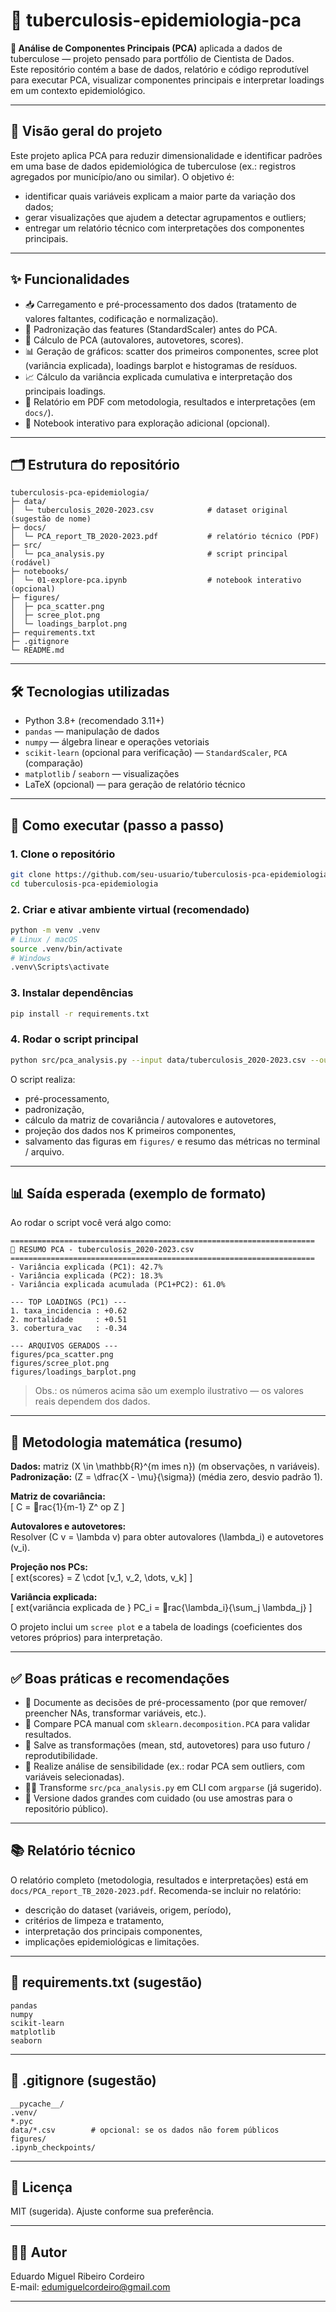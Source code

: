 # 🧭 tuberculosis-epidemiologia-pca

**🔬 Análise de Componentes Principais (PCA)** aplicada a dados de tuberculose — projeto pensado para portfólio de Cientista de Dados.  
Este repositório contém a base de dados, relatório e código reprodutível para executar PCA, visualizar componentes principais e interpretar loadings em um contexto epidemiológico.

---

## 📌 Visão geral do projeto
Este projeto aplica PCA para reduzir dimensionalidade e identificar padrões em uma base de dados epidemiológica de tuberculose (ex.: registros agregados por município/ano ou similar). O objetivo é:
- identificar quais variáveis explicam a maior parte da variação dos dados;
- gerar visualizações que ajudem a detectar agrupamentos e outliers;
- entregar um relatório técnico com interpretações dos componentes principais.

---

## ✨ Funcionalidades
- 📥 Carregamento e pré-processamento dos dados (tratamento de valores faltantes, codificação e normalização).  
- 🔢 Padronização das features (StandardScaler) antes do PCA.  
- 🧮 Cálculo de PCA (autovalores, autovetores, scores).  
- 📊 Geração de gráficos: scatter dos primeiros componentes, scree plot (variância explicada), loadings barplot e histogramas de resíduos.  
- 📈 Cálculo da variância explicada cumulativa e interpretação dos principais loadings.  
- 📓 Relatório em PDF com metodologia, resultados e interpretações (em `docs/`).  
- 🧪 Notebook interativo para exploração adicional (opcional).

---

## 🗂️ Estrutura do repositório
```
tuberculosis-pca-epidemiologia/
├─ data/
│  └─ tuberculosis_2020-2023.csv            # dataset original (sugestão de nome)
├─ docs/
│  └─ PCA_report_TB_2020-2023.pdf           # relatório técnico (PDF)
├─ src/
│  └─ pca_analysis.py                       # script principal (rodável)
├─ notebooks/
│  └─ 01-explore-pca.ipynb                  # notebook interativo (opcional)
├─ figures/
│  ├─ pca_scatter.png
│  ├─ scree_plot.png
│  └─ loadings_barplot.png
├─ requirements.txt
├─ .gitignore
└─ README.md
```

---

## 🛠️ Tecnologias utilizadas
- Python 3.8+ (recomendado 3.11+)  
- `pandas` — manipulação de dados  
- `numpy` — álgebra linear e operações vetoriais  
- `scikit-learn` (opcional para verificação) — `StandardScaler`, `PCA` (comparação)  
- `matplotlib` / `seaborn` — visualizações  
- LaTeX (opcional) — para geração de relatório técnico

---

## 🚀 Como executar (passo a passo)

### 1. Clone o repositório
```bash
git clone https://github.com/seu-usuario/tuberculosis-pca-epidemiologia.git
cd tuberculosis-pca-epidemiologia
```

### 2. Criar e ativar ambiente virtual (recomendado)
```bash
python -m venv .venv
# Linux / macOS
source .venv/bin/activate
# Windows
.venv\Scripts\activate
```

### 3. Instalar dependências
```bash
pip install -r requirements.txt
```

### 4. Rodar o script principal
```bash
python src/pca_analysis.py --input data/tuberculosis_2020-2023.csv --output figures/
```
O script realiza:
- pré-processamento,
- padronização,
- cálculo da matriz de covariância / autovalores e autovetores,
- projeção dos dados nos K primeiros componentes,
- salvamento das figuras em `figures/` e resumo das métricas no terminal / arquivo.

---

## 📊 Saída esperada (exemplo de formato)
Ao rodar o script você verá algo como:

```
====================================================================
🧾 RESUMO PCA - tuberculosis_2020-2023.csv
====================================================================
- Variância explicada (PC1): 42.7%
- Variância explicada (PC2): 18.3%
- Variância explicada acumulada (PC1+PC2): 61.0%

--- TOP LOADINGS (PC1) ---
1. taxa_incidencia : +0.62
2. mortalidade     : +0.51
3. cobertura_vac   : -0.34

--- ARQUIVOS GERADOS ---
figures/pca_scatter.png
figures/scree_plot.png
figures/loadings_barplot.png
```

> Obs.: os números acima são um exemplo ilustrativo — os valores reais dependem dos dados.

---

## 🧮 Metodologia matemática (resumo)

**Dados:** matriz \(X \in \mathbb{R}^{m 	imes n}\) (m observações, n variáveis).  
**Padronização:** \(Z = \dfrac{X - \mu}{\sigma}\) (média zero, desvio padrão 1).

**Matriz de covariância:**  
\[
C = rac{1}{m-1} Z^	op Z
\]

**Autovalores e autovetores:**  
Resolver \(C v = \lambda v\) para obter autovalores \(\lambda_i\) e autovetores \(v_i\).

**Projeção nos PCs:**  
\[
	ext{scores} = Z \cdot [v_1, v_2, \dots, v_k]
\]

**Variância explicada:**  
\[
	ext{variância explicada de } PC_i = rac{\lambda_i}{\sum_j \lambda_j}
\]

O projeto inclui um `scree plot` e a tabela de loadings (coeficientes dos vetores próprios) para interpretação.

---

## ✅ Boas práticas e recomendações
- 🧾 Documente as decisões de pré-processamento (por que remover/ preencher NAs, transformar variáveis, etc.).  
- 🔁 Compare PCA manual com `sklearn.decomposition.PCA` para validar resultados.  
- 📌 Salve as transformações (mean, std, autovetores) para uso futuro / reprodutibilidade.  
- 🧪 Realize análise de sensibilidade (ex.: rodar PCA sem outliers, com variáveis selecionadas).  
- 🧑‍💻 Transforme `src/pca_analysis.py` em CLI com `argparse` (já sugerido).  
- 📂 Versione dados grandes com cuidado (ou use amostras para o repositório público).

---

## 📚 Relatório técnico
O relatório completo (metodologia, resultados e interpretações) está em `docs/PCA_report_TB_2020-2023.pdf`. Recomenda-se incluir no relatório:
- descrição do dataset (variáveis, origem, período),
- critérios de limpeza e tratamento,
- interpretação dos principais componentes,
- implicações epidemiológicas e limitações.

---

## 🧾 requirements.txt (sugestão)
```
pandas
numpy
scikit-learn
matplotlib
seaborn
```

---

## 📁 .gitignore (sugestão)
```
__pycache__/
.venv/
*.pyc
data/*.csv        # opcional: se os dados não forem públicos
figures/
.ipynb_checkpoints/
```

---

## 📝 Licença
MIT (sugerida). Ajuste conforme sua preferência.

---

## 👨‍💻 Autor
Eduardo Miguel Ribeiro Cordeiro  
E-mail: edumiguelcordeiro@gmail.com

---
